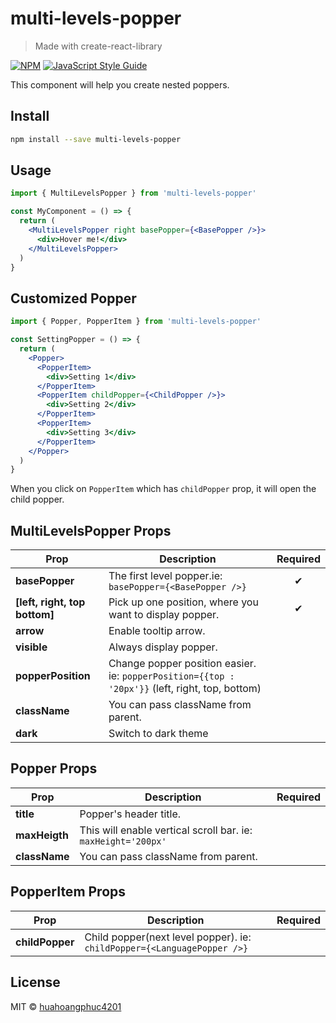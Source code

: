 # multi-levels-popper

> Made with create-react-library

[![NPM](https://img.shields.io/npm/v/multi-levels-popper.svg)](https://www.npmjs.com/package/multi-levels-popper) [![JavaScript Style Guide](https://img.shields.io/badge/code_style-standard-brightgreen.svg)](https://standardjs.com)

This component will help you create nested poppers.

## Install

```bash
npm install --save multi-levels-popper
```

## Usage

```jsx
import { MultiLevelsPopper } from 'multi-levels-popper'

const MyComponent = () => {
  return (
    <MultiLevelsPopper right basePopper={<BasePopper />}>
      <div>Hover me!</div>
    </MultiLevelsPopper>
  )
}
```

## Customized Popper

```jsx
import { Popper, PopperItem } from 'multi-levels-popper'

const SettingPopper = () => {
  return (
    <Popper>
      <PopperItem>
        <div>Setting 1</div>
      </PopperItem>
      <PopperItem childPopper={<ChildPopper />}>
        <div>Setting 2</div>
      </PopperItem>
      <PopperItem>
        <div>Setting 3</div>
      </PopperItem>
    </Popper>
  )
}
```

When you click on `PopperItem` which has `childPopper` prop, it will open the child popper.

## MultiLevelsPopper Props

| **Prop**                      | **Description**                                                                                 | **Required** |
| ----------------------------- | ----------------------------------------------------------------------------------------------- | :----------: |
| **basePopper**                | The first level popper.ie: `basePopper={<BasePopper />}`                                        |      ✔       |
| **[left, right, top bottom]** | Pick up one position, where you want to display popper.                                         |      ✔       |
| **arrow**                     | Enable tooltip arrow.                                                                           |              |
| **visible**                   | Always display popper.                                                                          |              |
| **popperPosition**            | Change popper position easier. ie: `popperPosition={{top : '20px'}}` (left, right, top, bottom) |              |
| **className**                 | You can pass className from parent.                                                             |              |
| **dark**                      | Switch to dark theme                                                                            |              |

## Popper Props

| **Prop**      | **Description**                                               | **Required** |
| ------------- | ------------------------------------------------------------- | :----------: |
| **title**     | Popper's header title.                                        |              |
| **maxHeigth** | This will enable vertical scroll bar. ie: `maxHeight='200px'` |              |
| **className** | You can pass className from parent.                           |              |

## PopperItem Props

| **Prop**        | **Description**                                                         | **Required** |
| --------------- | ----------------------------------------------------------------------- | :----------: |
| **childPopper** | Child popper(next level popper). ie: `childPopper={<LanguagePopper />}` |              |

## License

MIT © [huahoangphuc4201](https://github.com/huahoangphuc4201)
